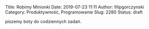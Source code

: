 Title: Robimy Minionki
Date: 2019-07-23 11:11
Author: filipgorczynski
Category: Produktywność, Programowanie
Slug: 2280
Status: draft

piszemy boty do codziennych zadań.
